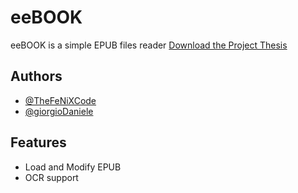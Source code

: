 
# eeBOOK

eeBOOK is a simple EPUB files reader
[Download the Project Thesis](./eeBOOK%20Project%20Thesis.pdf)


## Authors

- [@TheFeNiXCode](https://www.github.com/TheFeNiXCode)
- [@giorgioDaniele](https://www.github.com/giorgioDaniele)


## Features

- Load and Modify EPUB 
- OCR support

